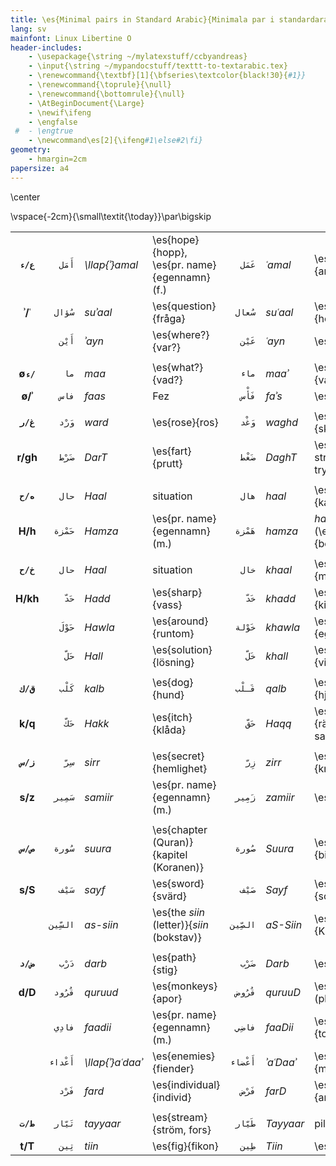 ```yaml
---
title: \es{Minimal pairs in Standard Arabic}{Minimala par i standardarabiska}
lang: sv
mainfont: Linux Libertine O
header-includes:
    - \usepackage{\string ~/mylatexstuff/ccbyandreas}
    - \input{\string ~/mypandocstuff/texttt-to-textarabic.tex}
    - \renewcommand{\textbf}[1]{\bfseries\textcolor{black!30}{#1}}
    - \renewcommand{\toprule}{\null}
    - \renewcommand{\bottomrule}{\null}
    - \AtBeginDocument{\Large}
    - \newif\ifeng
    - \engfalse
 #  - \engtrue
    - \newcommand\es[2]{\ifeng#1\else#2\fi}
geometry:
    - hmargin=2cm
papersize: a4
---
```


\center

\vspace{-2cm}{\small\textit{\today}}\par\bigskip

|             |         |                  |                                                |         |           |                                       |
| :-:         | -:      | :-               | :-                                             | -:      | :-        | :-                                    |
| **`ع/ء`**   | `أَمَل`   | *\llap{ʾ}amal*   | \es{hope}{hopp},  \es{pr. name}{egennamn} (f.) | `عَمَل`   | *ʿamal*   | \es{work}{arbete}                     |
| **ʾ/ʿ**     | `سُؤال`  | *suʾaal*         | \es{question}{fråga}                           | `سُعال`  | *suʿaal*  | \es{cough}{hosta}                     |
|             | `أَيْن`   | *ʾayn*           | \es{where?}{var?}                              | `عَيْن`   | *ʿayn*    | \es{eye}{öga}                         |
|             |         |                  |                                                |         |           |                                       |
| **ø`ء/`**   | `ما`    | *maa*            | \es{what?}{vad?}                               | `ماء`   | *maaʾ*    | \es{water}{vatten}                    |
| **ø/ʾ**     | `فاس`   | *faas*           | Fez                                            | `فَأْس`   | *faʾs*    | \es{axe}{yxa}                         |
|             |         |                  |                                                |         |           |                                       |
| **`غ/ر`**   | `وَرْد`   | *ward*           | \es{rose}{ros}                                 | `وَغْد`   | *waghd*   | \es{scoundrel}{skitstövel}            |
| **r/gh**    | `ضَرْط`   | *DarT*           | \es{fart}{prutt}                               | `ضَغْط`   | *DaghT*   | \es{pressure, stress}{press, tryck}
|             |         |                  |                                                |         |           |                                       |
| **`ه/ح`**   | `حال`   | *Haal*           | situation                                      | `هال`   | *haal*    | \es{cardamom}{kardemumma}             |
| **H/h**     | `حَمْزة`  | *Hamza*          | \es{pr. name}{egennamn} (m.)                  | `هَمْزة`  | *hamza*   | *hamza* (\es{letter}{boksav})          |
|             |         |                  |                                                |         |           |                                       |
| **`خ/ح`**   | `حال`   | *Haal*           | situation                                      | `خال`   | *khaal*   | \es{uncle}{morbror}                   |
| **H/kh**    | `حَدّ`    | *Hadd*           | \es{sharp}{vass}                               | `خَدّ`    | *khadd*   | \es{cheek}{kind}                      |
|             | `حَوْلَ`   | *Hawla*          | \es{around}{runtom}                            | `خَوْلة`  | *khawla*  | \es{pr. name}{egennamn} (f.)          |
|             | `حَلّ`    | *Hall*           | \es{solution}{lösning}                         | `خَلّ`    | *khall*   | \es{vinager}{vinäger}                 |
|             |         |                  |                                                |         |           |                                       |
| **`ق/ك`**   | `كَلْب`   | *kalb*           | \es{dog}{hund}                                 | `قَـلْب`  | *qalb*    | \es{heart}{hjärta}                    |
| **k/q**     | `حَكّ`    | *Hakk*           | \es{itch}{klåda}                               | `حَقّ`    | *Haqq*    | \es{right, truth}{rättighet, sanning} |
|             |         |                  |                                                |         |           |                                       |
| **``ز/س``** | `سِرّ`    | *sirr*           | \es{secret}{hemlighet}                         | `زِرّ`    | *zirr*    | \es{button}{knapp}                    |
| **s/z**     | `سَمِير`  | *samiir*         | \es{pr. name}{egennamn} (m.)                   | `زَمِير`  | *zamiir*  | \es{honk}{tut}                        |
|             |         |                  |                                                |         |           |                                       |
| **`ص/س`**   | `سُورة`  | *suura*          | \es{chapter (Quran)}{kapitel (Koranen)}        | `صُورة`  | *Suura*   | \es{pucture}{bild}                    |
| **s/S**     | `سَيْف`   | *sayf*           | \es{sword}{svärd}                              | `صَيْف`   | *Sayf*    | \es{summer}{sommar}                   |
|             | `السِّين` | *as-siin*        | \es{the *siin* (letter)}{*siin* (bokstav)}              | `الصِّين` | *aS-Siin* | \es{China}{Kina}                      |
|             |         |                  |                                                |         |           |                                       |
| **`ض/د`**   | `دَرْب`   | *darb*           | \es{path}{stig}                                | `ضَرْب`   | *Darb*    | \es{strike}{slag}                     |
| **d/D**     | `قُرُود`  | *quruud*         | \es{monkeys}{apor}                             | `قُرُوض`  | *quruuD*  | \es{loans}{lån (pl.)}                 |
|             | `فادِي`  | *faadii*         | \es{pr. name}{egennamn} (m.)                   | `فاضِي`  | *faaDii*  | \es{empty}{tom}                       |
|             | `أَعْداء` | *\llap{ʾ}aʿdaaʾ* | \es{enemies}{fiender}                          | `أَعْضاء` | *ʾaʿDaaʾ* | \es{members}{medlemmar}               |
|             | `فَرْد`   | *fard*           | \es{individual}{individ}                       | `فَرْض`   | *farD*    | \es{assumption}{andtagande}           |
|             |         |                  |                                                |         |           |                                       |
| **`ط/ت`**   | `تَيّار`  | *tayyaar*        | \es{stream}{ström, fors}                       | `طَيّار`  | *Tayyaar* | pilot                                 |
| **t/T**     | `تِين`   | *tiin*           | \es{fig}{fikon}                                | `طِين`   | *Tiin*    | \es{clay}{lera}                       |
